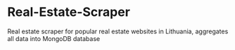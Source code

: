 # Real-Estate-Scraper
Real estate scraper for popular real estate websites in Lithuania, aggregates all data into MongoDB database
